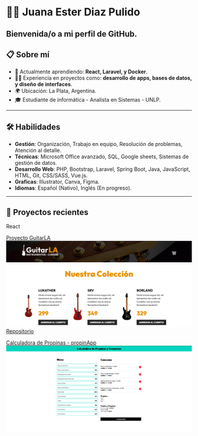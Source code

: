 # 🧑‍💻 Juana Ester Diaz Pulido


Bienvenida/o a mi perfil de GitHub. 
---

## 📋 Sobre mí

- 🌱 Actualmente aprendiendo: **React, Laravel, y Docker**.  
- 👩‍🏭 Experiencia en proyectos como: **desarrollo de apps, bases de datos, y diseño de interfaces**.  
- 🌍 Ubicación: La Plata, Argentina.  
- 🎓 Estudiante de informática - Analista en Sistemas - UNLP.  

---

## 🛠️ Habilidades

- **Gestión**: Organización, Trabajo en equipo, Resolución de problemas, Atención al detalle.
- **Técnicas**: Microsoft Office avanzado, SQL, Google sheets, Sistemas de gestión de datos.
- **Desarrollo Web**: PHP, Bootstrap, Laravel, Spring Boot, Java, JavaScript, HTML, Git, CSS/SASS, Vue.js.
- **Graficas**: Illustrator, Canva, Figma.
- **Idiomas**: Español (Nativo), Inglés (En progreso). 

---
## 🚀 Proyectos recientes

React

[Proyecto GuitarLA](http://shopguitar-la.netlify.app/)
![GuitarLA - DEMO](https://github.com/estidy/Guitar-LA---React/blob/main/GuitarLA.png)
[Repositorio](https://github.com/estidy/calculadora-propinas)

[Calculadora de Propinas - propinApp](propinapp.netlify.app)
![Proyecto PropinApp - DEMO](https://github.com/estidy/calculadora-propinas/blob/main/PropinApp.png)

<!--
**estidy/Estidy** is a ✨ _special_ ✨ repository because its `README.md` (this file) appears on your GitHub profile.

Here are some ideas to get you started:

- 🔭 I’m currently working on ...
- 🌱 I’m currently learning ...
- 👯 I’m looking to collaborate on ...
- 🤔 I’m looking for help with ...
- 💬 Ask me about ...
- 📫 How to reach me: ...
- 😄 Pronouns: ...
- ⚡ Fun fact: ...
-->
